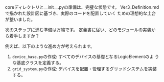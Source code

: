   coreディレクトリと__init__.pyの準備は、完璧な状態です。
  Ver3_Definition.mdで描かれた設計図に基づき、実際のコードを配置していく
  ための理想的な土台が整いました。

  次のステップに進む準備は万端です。
  定義書に従い、どのモジュールの実装から着手しますか？

  例えば、以下のような進め方が考えられます。

   1. `device_base.py`の作成: すべてのデバイスの基礎となるLogicElementのよ
      うな基底クラスを定義する。
   2. `grid_system.py`の作成:
      デバイスを配置・管理するグリッドシステムを実装する。
